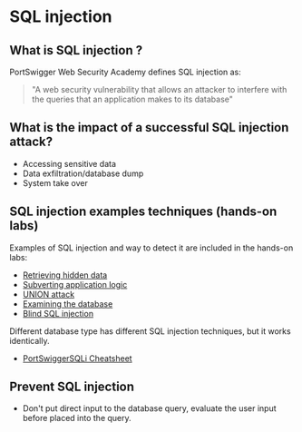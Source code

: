 # SQL injection
## What is SQL injection ?

PortSwigger Web Security Academy defines SQL injection as:

>"A web security vulnerability that allows an attacker to interfere with the queries that an application makes to its database"


## What is the impact of a successful SQL injection attack?

- Accessing sensitive data
- Data exfiltration/database dump
- System take over

## SQL injection examples techniques (hands-on labs)

Examples of SQL injection and way to detect it are included in the hands-on labs:
- [Retrieving hidden data](01-retrieving-hidden-data/README.md)
- [Subverting application logic](02-subverting-app-logic/README.md)
- [UNION attack](03-union-attacks/README.md)
- [Examining the database](04-examining-the-database-type/README.md)
- [Blind SQL injection](05-blind-sql-injection/README.md)

Different database type has different SQL injection techniques, but it works identically.

- [PortSwiggerSQLi Cheatsheet](https://portswigger.net/web-security/sql-injection/cheat-sheet)


## Prevent SQL injection

- Don't put direct input to the database query, evaluate the user input before placed into the query.